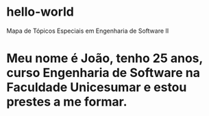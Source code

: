 # hello-world
Mapa de Tópicos Especiais em Engenharia de Software II
# Meu nome é João, tenho 25 anos, curso Engenharia de Software na Faculdade Unicesumar e estou prestes a me formar.  
